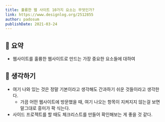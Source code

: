 ```yaml
---
title: 훌륭한 웹 사이트 10가지 요소는 무엇인가?
link: https://www.designlog.org/2512855
author: padosum
publishDate: 2021-03-24
---
```

## 📝 요약 
- 웹사이트를 훌륭한 웹사이트로 만드는 가장 중요한 요소들에 대하여  

## 🤔 생각하기   
- 여기 나와 있는 것은 정말 기본이라고 생각해도 간과하기 쉬운 것들이라고 생각한다.  
  - 가끔 어떤 웹사이트에 방문했을 때, 여기 나오는 항목이 지켜지지 않는걸 보면 말그대로 흥미가 팍 식는다.   
- 사이드 프로젝트를 할 때도 체크리스트를 만들어 확인해보는 게 좋을 것 같다.  